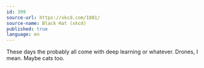 ```yaml
---
id: 399
source-url: https://xkcd.com/1881/
source-name: Black Hat (xkcd)
published: true
language: en
---
```

These days the probably all come with deep learning or whatever. Drones, I mean. Maybe cats too.
